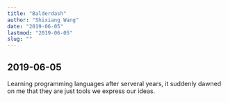 ```yaml
---
title: "Balderdash"
author: "Shixiang Wang"
date: "2019-06-05"
lastmod: "2019-06-05"
slug: ""
---
```


## 2019-06-05

Learning programming languages after serveral years, it suddenly dawned on me that they are just tools we express our ideas.
